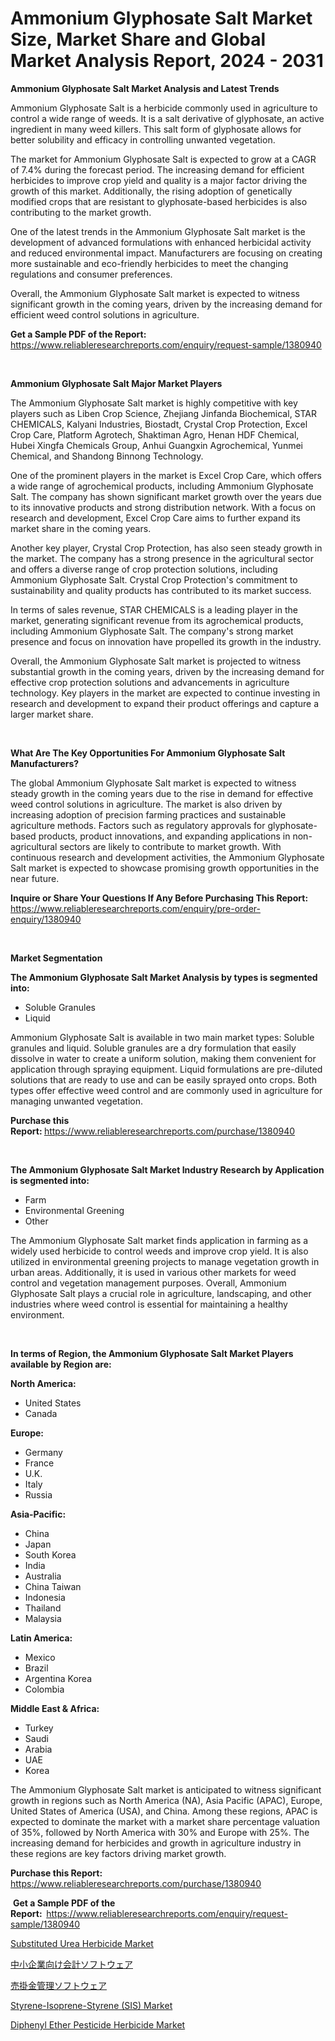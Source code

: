 <p><h1>Ammonium Glyphosate Salt Market Size, Market Share and Global Market Analysis Report, 2024 - 2031</h1></p><p><strong>Ammonium Glyphosate Salt Market Analysis and Latest Trends</strong></p>
<p><p>Ammonium Glyphosate Salt is a herbicide commonly used in agriculture to control a wide range of weeds. It is a salt derivative of glyphosate, an active ingredient in many weed killers. This salt form of glyphosate allows for better solubility and efficacy in controlling unwanted vegetation.</p><p>The market for Ammonium Glyphosate Salt is expected to grow at a CAGR of 7.4% during the forecast period. The increasing demand for efficient herbicides to improve crop yield and quality is a major factor driving the growth of this market. Additionally, the rising adoption of genetically modified crops that are resistant to glyphosate-based herbicides is also contributing to the market growth.</p><p>One of the latest trends in the Ammonium Glyphosate Salt market is the development of advanced formulations with enhanced herbicidal activity and reduced environmental impact. Manufacturers are focusing on creating more sustainable and eco-friendly herbicides to meet the changing regulations and consumer preferences.</p><p>Overall, the Ammonium Glyphosate Salt market is expected to witness significant growth in the coming years, driven by the increasing demand for efficient weed control solutions in agriculture.</p></p>
<p><strong>Get a Sample PDF of the Report:&nbsp;</strong> <a href="https://www.reliableresearchreports.com/enquiry/request-sample/1380940">https://www.reliableresearchreports.com/enquiry/request-sample/1380940</a></p>
<p>&nbsp;</p>
<p><strong>Ammonium Glyphosate Salt Major Market Players</strong></p>
<p><p>The Ammonium Glyphosate Salt market is highly competitive with key players such as Liben Crop Science, Zhejiang Jinfanda Biochemical, STAR CHEMICALS, Kalyani Industries, Biostadt, Crystal Crop Protection, Excel Crop Care, Platform Agrotech, Shaktiman Agro, Henan HDF Chemical, Hubei Xingfa Chemicals Group, Anhui Guangxin Agrochemical, Yunmei Chemical, and Shandong Binnong Technology.</p><p>One of the prominent players in the market is Excel Crop Care, which offers a wide range of agrochemical products, including Ammonium Glyphosate Salt. The company has shown significant market growth over the years due to its innovative products and strong distribution network. With a focus on research and development, Excel Crop Care aims to further expand its market share in the coming years.</p><p>Another key player, Crystal Crop Protection, has also seen steady growth in the market. The company has a strong presence in the agricultural sector and offers a diverse range of crop protection solutions, including Ammonium Glyphosate Salt. Crystal Crop Protection's commitment to sustainability and quality products has contributed to its market success.</p><p>In terms of sales revenue, STAR CHEMICALS is a leading player in the market, generating significant revenue from its agrochemical products, including Ammonium Glyphosate Salt. The company's strong market presence and focus on innovation have propelled its growth in the industry.</p><p>Overall, the Ammonium Glyphosate Salt market is projected to witness substantial growth in the coming years, driven by the increasing demand for effective crop protection solutions and advancements in agriculture technology. Key players in the market are expected to continue investing in research and development to expand their product offerings and capture a larger market share.</p></p>
<p>&nbsp;</p>
<p><strong>What Are The Key Opportunities For Ammonium Glyphosate Salt Manufacturers?</strong></p>
<p><p>The global Ammonium Glyphosate Salt market is expected to witness steady growth in the coming years due to the rise in demand for effective weed control solutions in agriculture. The market is also driven by increasing adoption of precision farming practices and sustainable agriculture methods. Factors such as regulatory approvals for glyphosate-based products, product innovations, and expanding applications in non-agricultural sectors are likely to contribute to market growth. With continuous research and development activities, the Ammonium Glyphosate Salt market is expected to showcase promising growth opportunities in the near future.</p></p>
<p><strong>Inquire or Share Your Questions If Any Before Purchasing This Report:</strong> <a href="https://www.reliableresearchreports.com/enquiry/pre-order-enquiry/1380940">https://www.reliableresearchreports.com/enquiry/pre-order-enquiry/1380940</a></p>
<p>&nbsp;</p>
<p><strong>Market Segmentation</strong></p>
<p><strong>The Ammonium Glyphosate Salt Market Analysis by types is segmented into:</strong></p>
<p><ul><li>Soluble Granules</li><li>Liquid</li></ul></p>
<p><p>Ammonium Glyphosate Salt is available in two main market types: Soluble granules and liquid. Soluble granules are a dry formulation that easily dissolve in water to create a uniform solution, making them convenient for application through spraying equipment. Liquid formulations are pre-diluted solutions that are ready to use and can be easily sprayed onto crops. Both types offer effective weed control and are commonly used in agriculture for managing unwanted vegetation.</p></p>
<p><strong>Purchase this Report:&nbsp;</strong><a href="https://www.reliableresearchreports.com/purchase/1380940">https://www.reliableresearchreports.com/purchase/1380940</a></p>
<p>&nbsp;</p>
<p><strong>The Ammonium Glyphosate Salt Market Industry Research by Application is segmented into:</strong></p>
<p><ul><li>Farm</li><li>Environmental Greening</li><li>Other</li></ul></p>
<p><p>The Ammonium Glyphosate Salt market finds application in farming as a widely used herbicide to control weeds and improve crop yield. It is also utilized in environmental greening projects to manage vegetation growth in urban areas. Additionally, it is used in various other markets for weed control and vegetation management purposes. Overall, Ammonium Glyphosate Salt plays a crucial role in agriculture, landscaping, and other industries where weed control is essential for maintaining a healthy environment.</p></p>
<p>&nbsp;</p>
<p><strong>In terms of Region, the Ammonium Glyphosate Salt Market Players available by Region are:</strong></p>
<p>
    <p> <strong> North America: </strong>
        <ul>
            <li>United States</li>
            <li>Canada</li>
        </ul>
        </p> 
    <p> <strong> Europe: </strong>
        <ul>
            <li>Germany</li>
            <li>France</li>
            <li>U.K.</li>
            <li>Italy</li>
            <li>Russia</li>
        </ul>
        </p> 
    <p> <strong> Asia-Pacific: </strong>
        <ul>
            <li>China</li>
            <li>Japan</li>
            <li>South Korea</li>
            <li>India</li>
            <li>Australia</li>
            <li>China Taiwan</li>
            <li>Indonesia</li>
            <li>Thailand</li>
            <li>Malaysia</li>
        </ul>
        </p> 
    <p> <strong> Latin America: </strong>
        <ul>
            <li>Mexico</li>
            <li>Brazil</li>
            <li>Argentina Korea</li>
            <li>Colombia</li>
        </ul>
        </p> 
    <p> <strong> Middle East & Africa: </strong>
        <ul>
            <li>Turkey</li>
            <li>Saudi</li>
            <li>Arabia</li>
            <li>UAE</li>
            <li>Korea</li>
        </ul>
    </p>
    </p>
<p><p>The Ammonium Glyphosate Salt market is anticipated to witness significant growth in regions such as North America (NA), Asia Pacific (APAC), Europe, United States of America (USA), and China. Among these regions, APAC is expected to dominate the market with a market share percentage valuation of 35%, followed by North America with 30% and Europe with 25%. The increasing demand for herbicides and growth in agriculture industry in these regions are key factors driving market growth.</p></p>
<p><strong>Purchase this Report: </strong><a href="https://www.reliableresearchreports.com/purchase/1380940">https://www.reliableresearchreports.com/purchase/1380940</a></p>
<p>&nbsp;<strong>Get a Sample PDF of the Report:&nbsp;&nbsp;</strong><a href="https://www.reliableresearchreports.com/enquiry/request-sample/1380940">https://www.reliableresearchreports.com/enquiry/request-sample/1380940</a></p>
<p><strong></strong></p>
<p><p><a href="https://github.com/juancolorado15/Market-Research-Report-List-1/blob/main/substituted-urea-herbicide-market.md">Substituted Urea Herbicide Market</a></p><p><a href="https://github.com/ksxzwxabcuynh011/Market-Research-Report-List-1/blob/main/6099923194584.md">中小企業向け会計ソフトウェア</a></p><p><a href="https://github.com/mcbeesbxa270/Market-Research-Report-List-1/blob/main/5963177194585.md">売掛金管理ソフトウェア</a></p><p><a href="https://issuu.com/reportprime-2/docs/styrene-isoprene-styrene-sis-market-size-2030.pptx">Styrene-Isoprene-Styrene (SIS) Market</a></p><p><a href="https://github.com/dx0328/Market-Research-Report-List-1/blob/main/diphenyl-ether-pesticide-herbicide-market.md">Diphenyl Ether Pesticide Herbicide Market</a></p></p>